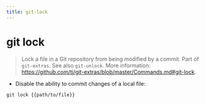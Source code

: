 ```yaml
---
title: git-lock
---
```

# git lock

> Lock a file in a Git repository from being modified by a commit.
> Part of `git-extras`. See also `git-unlock`.
> More information: <https://github.com/tj/git-extras/blob/master/Commands.md#git-lock>.

- Disable the ability to commit changes of a local file:

`git lock {{path/to/file}}`

